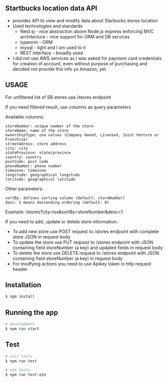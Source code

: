 ## Startbucks location data API
- provides API to view and modify data about Starbucks stores location
- Used technologies and standards
  - Nest.sj - nice abstraction above Node.js express enforcing MVC architecture
            - nice support for ORM and DB services
  - typeorm - ORM
  - mysql - light and I am used to it
  - REST interface - broadly used
 - I did not use AWS services as I was asked for payment card credentials for creation of account, even without purpose of purchasing and decided not provide this info yo Amazon, yet.
 
## USAGE

For unfiltered list of SB stores use /stores endpoint

If you need filtered result, use columns as query parameters

Available columns:

    storeNumber: unique number of the store
    storeName: name of the store
    ownershipType: use values (Company Owned, Licensed, Joint Venture or Franchise)
    streetAdress: store address
    city: city
    stateProvince: state/province
    country: country
    postCode: post code
    phoneNumber: phone number
    timezone: timezone
    longitude: geographical longitude
    latitude: geographical latitude 

Other parameters:

    sortBy: defines sorting column (default: storeNumber)
    desc: 1 means descending ordering (default: 0) 

Example: /stores?city=los&sortBy=storeNumber&desc=1

If you need to add, update or delete store information:

- To add new store use POST request to /stores endpoint with complete store JSON in request body
- To update the store use PUT request to /stores endpoint with JSON containing field storeNumber (a key) and updated fields in request body
- To delete the store use DELETE request to /stores endpoint with JSON containing field storeNumber (a key) in request body
- For modfying actions you need to use Apikey token in http request header
  
## Installation

```bash
$ npm install
```

## Running the app

```bash
# development
$ npm run start
```

## Test

```bash
# unit tests
$ npm run test

# e2e tests
$ npm run test:e2e
```
